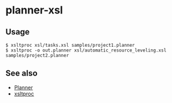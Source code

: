 # planner-xsl

## Usage
    $ xsltproc xsl/tasks.xsl samples/project1.planner
    $ xsltproc -o out.planner xsl/automatic_resource_leveling.xsl samples/project2.planner

## See also
- [Planner](https://wiki.gnome.org/Apps/Planner)
- [xsltproc](http://xmlsoft.org/XSLT/xsltproc2.html)
